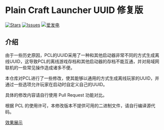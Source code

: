 # Plain Craft Launcher UUID 修复版

[![Stars](https://img.shields.io/github/stars/PCL-Community/PCL2-Uuid-Fix?style=flat&logo=data:image/svg%2bxml;base64,PHN2ZyB4bWxucz0iaHR0cDovL3d3dy53My5vcmcvMjAwMC9zdmciIHZlcnNpb249IjEiIHdpZHRoPSIxNiIgaGVpZ2h0PSIxNiI+PHBhdGggZD0iTTggLjI1YS43NS43NSAwIDAgMSAuNjczLjQxOGwxLjg4MiAzLjgxNSA0LjIxLjYxMmEuNzUuNzUgMCAwIDEgLjQxNiAxLjI3OWwtMy4wNDYgMi45Ny43MTkgNC4xOTJhLjc1MS43NTEgMCAwIDEtMS4wODguNzkxTDggMTIuMzQ3bC0zLjc2NiAxLjk4YS43NS43NSAwIDAgMS0xLjA4OC0uNzlsLjcyLTQuMTk0TC44MTggNi4zNzRhLjc1Ljc1IDAgMCAxIC40MTYtMS4yOGw0LjIxLS42MTFMNy4zMjcuNjY4QS43NS43NSAwIDAgMSA4IC4yNVoiIGZpbGw9IiNlYWM1NGYiLz48L3N2Zz4=&logoSize=auto&label=Stars&labelColor=666666&color=eac54f)](https://github.com/Hex-Dragon/PCL2/)
[![Issues](https://img.shields.io/github/issues/PCL-Community/PCL2-Uuid-Fix?style=flat&label=Issues&labelColor=666666&color=1a7f37)](https://github.com/Hex-Dragon/PCL2/issues)
[![爱发电](https://img.shields.io/badge/赞助-%E7%88%B1%E5%8F%91%E7%94%B5-946ce6?style=flat&labelColor=666666&logoSize=auto)](https://afdian.net/@LTCat)

## 介绍

由于一些历史原因，PCL的UUID采用了一种和其他启动器非常不同的方式生成离线UUID，这导致PCL的离线游戏存档和其他启动器的存档不能互通，并对局域网联机的一些常见操作造成诸多不便。

本仓库对PCL进行了一些修改，使其能够以通用的方式生成离线玩家的UUID，并通过一些选项允许玩家在启动时自定义自己的UUID。

具体的修改内容请自行使用 Pull Request 功能对比。

根据 PCL 的使用许可，本修改版本不提供可用的二进制文件，请自行编译源代码。


[效果展示](https://github.com/PCL-Community/PCL2-Uuid-Fix/blob/Silverteal-commits/TRIVIAS.md)
